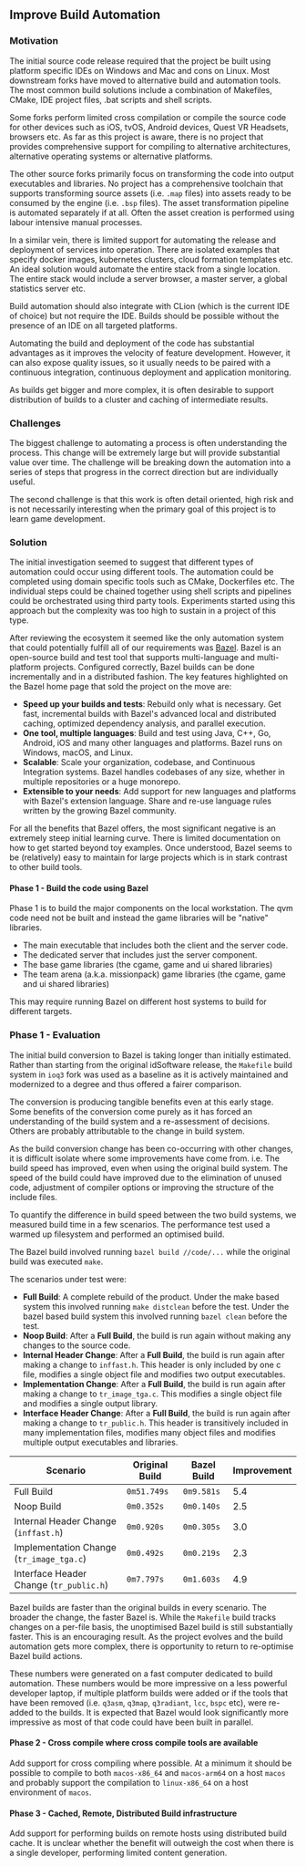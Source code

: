## Improve Build Automation

### Motivation

The initial source code release required that the project be built using platform specific IDEs on Windows and Mac and cons on Linux. Most downstream forks have moved to alternative build and automation tools. The most common build solutions include a combination of Makefiles, CMake, IDE project files, .bat scripts and shell scripts.

Some forks perform limited cross compilation or compile the source code for other devices such as iOS, tvOS, Android devices, Quest VR Headsets, browsers etc. As far as this project is aware, there is no project that provides comprehensive support for compiling to alternative architectures, alternative operating systems or alternative platforms.

The other source forks primarily focus on transforming the code into output executables and libraries. No project has a comprehensive toolchain that supports transforming source assets (i.e. `.map` files) into assets ready to be consumed by the engine (i.e. `.bsp` files). The asset transformation pipeline is automated separately if at all. Often the asset creation is performed using labour intensive manual processes.

In a similar vein, there is limited support for automating the release and deployment of services into operation. There are isolated examples that specify docker images, kubernetes clusters, cloud formation templates etc. An ideal solution would automate the entire stack from a single location. The entire stack would include a server browser, a master server, a global statistics server etc.

Build automation should also integrate with CLion (which is the current IDE of choice) but not require the IDE. Builds should be possible without the presence of an IDE on all targeted platforms.

Automating the build and deployment of the code has substantial advantages as it improves the velocity of feature development. However, it can also expose quality issues, so it usually needs to be paired with a continuous integration, continuous deployment and application monitoring.

As builds get bigger and more complex, it is often desirable to support distribution of builds to a cluster and caching of intermediate results.

### Challenges

The biggest challenge to automating a process is often understanding the process. This change will be extremely large but will provide substantial value over time. The challenge will be breaking down the automation into a series of steps that progress in the correct direction but are individually useful.

The second challenge is that this work is often detail oriented, high risk and is not necessarily interesting when the primary goal of this project is to learn game development.

### Solution

The initial investigation seemed to suggest that different types of automation could occur using different tools. The automation could be completed using domain specific tools such as CMake, Dockerfiles etc. The individual steps could be chained together using shell scripts and pipelines could be orchestrated using third party tools. Experiments started using this approach but the complexity was too high to sustain in a project of this type.

After reviewing the ecosystem it seemed like the only automation system that could potentially fulfill all of our requirements was [Bazel](https://bazel.build/). Bazel is an open-source build and test tool that supports multi-language and multi-platform projects. Configured correctly, Bazel builds can be done incrementally and in a distributed fashion. The key features highlighted on the Bazel home page that sold the project on the move are:

* **Speed up your builds and tests**: Rebuild only what is necessary. Get fast, incremental builds with Bazel's advanced local and distributed caching, optimized dependency analysis, and parallel execution.
* **One tool, multiple languages**: Build and test using Java, C++, Go, Android, iOS and many other languages and platforms. Bazel runs on Windows, macOS, and Linux.
* **Scalable**: Scale your organization, codebase, and Continuous Integration systems. Bazel handles codebases of any size, whether in multiple repositories or a huge monorepo.
* **Extensible to your needs**: Add support for new languages and platforms with Bazel's extension language. Share and re-use language rules written by the growing Bazel community.

For all the benefits that Bazel offers, the most significant negative is an extremely steep initial learning curve. There is limited documentation on how to get started beyond toy examples. Once understood, Bazel seems to be (relatively) easy to maintain for large projects which is in stark contrast
to other build tools.

<a name="phase_1" ></a>

#### Phase 1 - Build the code using Bazel

Phase 1 is to build the major components on the local workstation. The qvm code need not be built and instead the game libraries will be "native" libraries.

* The main executable that includes both the client and the server code.
* The dedicated server that includes just the server component.
* The base game libraries (the cgame, game and ui shared libraries)
* The team arena (a.k.a. missionpack) game libraries (the cgame, game and ui shared libraries)

This may require running Bazel on different host systems to build for different targets.

### Phase 1 - Evaluation

The initial build conversion to Bazel is taking longer than initially estimated. Rather than starting from the original idSoftware release, the `Makefile` build system in `ioq3` fork was used as a baseline as it is actively maintained and modernized to a degree and thus offered a fairer comparison.

The conversion is producing tangible benefits even at this early stage. Some benefits of the conversion come purely as it has forced an understanding of the build system and a re-assessment of decisions. Others are probably attributable to the change in build system.

As the build conversion change has been co-occurring with other changes, it is difficult isolate where some improvements have come from. i.e. The build speed has improved, even when using the original build system. The speed of the build could have improved due to the elimination of unused code, adjustment of compiler options or improving the structure of the include files.

To quantify the difference in build speed between the two build systems, we measured build time in a few scenarios. The performance test used a warmed up filesystem and performed an optimised build.

The Bazel build involved running `bazel build //code/...` while the original build was executed `make`.

The scenarios under test were:

* **Full Build**: A complete rebuild of the product. Under the make based system this involved running `make distclean` before the test. Under the bazel based build system this involved running `bazel clean` before the test.
* **Noop Build**: After a **Full Build**, the build is run again without making any changes to the source code.
* **Internal Header Change**: After a **Full Build**, the build is run again after making a change to <code>inffast.h</code>. This header is only included by one c file, modifies a single object file and modifies two output executables.
* **Implementation Change**: After a **Full Build**, the build is run again after making a change to <code>tr_image_tga.c</code>. This modifies a single object file and modifies a single output library.
* **Interface Header Change**: After a **Full Build**, the build is run again after making a change to <code>tr_public.h</code>. This header is transitively included in many implementation files, modifies many object files and modifies multiple output executables and libraries.

<table>
<thead>
  <tr>
    <th>Scenario</th>
    <th>Original Build</th>
    <th>Bazel Build</th>
    <th>Improvement</th>
  </tr>
</thead>
<tbody>
  <tr>
    <td>Full Build</td>
    <td><code>0m51.749s</code></td>
    <td><code>0m9.581s</code></td>
    <td>5.4</td>
  </tr>
  <tr>
    <td>Noop Build</td>
    <td><code>0m0.352s</code></td>
    <td><code>0m0.140s</code></td>
    <td>2.5</td>
  </tr>
  <tr>
    <td>Internal Header Change (<code>inffast.h</code>)</td>
    <td><code>0m0.920s</code></td>
    <td><code>0m0.305s</code></td>
    <td>3.0</td>
  </tr>
  <tr>
    <td>Implementation Change (<code>tr_image_tga.c</code>)</td>
    <td><code>0m0.492s</code></td>
    <td><code>0m0.219s</code></td>
    <td>2.3</td>
  </tr>
 <tr>
    <td>Interface Header Change (<code>tr_public.h</code>)</td>
    <td><code>0m7.797s</code></td>
    <td><code>0m1.603s</code></td>
    <td>4.9</td>
  </tr>
</tbody>
</table>

Bazel builds are faster than the original builds in every scenario. The broader the change, the faster Bazel is. While the `Makefile` build tracks changes on a per-file basis, the unoptimised Bazel build is still substantially faster. This is an encouraging result. As the project evolves and the build automation gets more complex, there is opportunity to return to re-optimise Bazel build actions.

These numbers were generated on a fast computer dedicated to build automation. These numbers would be more impressive on a less powerful developer laptop, if multiple platform builds were added or if the tools that have been removed (i.e. `q3asm`, `q3map`, `q3radiant`, `lcc`, `bspc` etc), were re-added to the builds. It is expected that Bazel would look significantly more impressive as most of that code could have been built in parallel.

<a name="phase_2" ></a>

#### Phase 2 - Cross compile where cross compile tools are available

Add support for cross compiling where possible. At a minimum it should be possible to compile to both `macos-x86_64` and `macos-arm64` on a host `macos` and probably support the compilation to `linux-x86_64` on a host environment of `macos`.

<a name="phase_3" ></a>

#### Phase 3 - Cached, Remote, Distributed Build infrastructure

Add support for performing builds on remote hosts using distributed build cache. It is unclear whether the benefit will outweigh the cost when there is a single developer, performing limited content generation.
